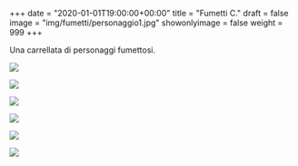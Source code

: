 +++
date = "2020-01-01T19:00:00+00:00"
title = "Fumetti C."
draft = false
image = "img/fumetti/personaggio1.jpg"
showonlyimage = false
weight = 999
+++

Una carrellata di personaggi fumettosi. 

<!--more-->

![](/img/fumetti/personaggio2.jpg)

![](/img/fumetti/personaggio3.jpg)

![](/img/fumetti/personaggio4.jpg)

![](/img/fumetti/veterinario.jpg)

![](/img/fumetti/kiss.jpg)

![](/img/fumetti/frank.jpg)
